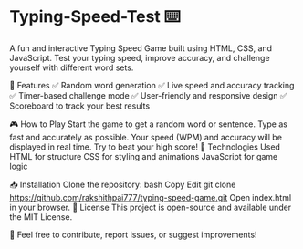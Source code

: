# Typing-Speed-Test ⌨️
A fun and interactive Typing Speed Game built using HTML, CSS, and JavaScript. Test your typing speed, improve accuracy, and challenge yourself with different word sets.

🚀 Features
✅ Random word generation
✅ Live speed and accuracy tracking
✅ Timer-based challenge mode
✅ User-friendly and responsive design
✅ Scoreboard to track your best results

🎮 How to Play
Start the game to get a random word or sentence.
Type as fast and accurately as possible.
Your speed (WPM) and accuracy will be displayed in real time.
Try to beat your high score!
🔧 Technologies Used
HTML for structure
CSS for styling and animations
JavaScript for game logic

📥 Installation
Clone the repository:
bash
Copy
Edit
git clone https://github.com/rakshithpai777/typing-speed-game.git
Open index.html in your browser.
📜 License
This project is open-source and available under the MIT License.

🌟 Feel free to contribute, report issues, or suggest improvements!
